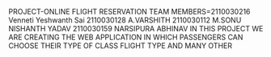 PROJECT-ONLINE FLIGHT RESERVATION
TEAM MEMBERS=2110030216 Venneti Yeshwanth Sai
2110030128  A.VARSHITH
2110030112 M.SONU NISHANTH YADAV
2110030159 NARSIPURA ABHINAV
IN THIS PROJECT WE  ARE CREATING THE WEB APPLICATION IN WHICH PASSENGERS CAN CHOOSE THEIR TYPE OF CLASS FLIGHT TYPE AND MANY OTHER 
